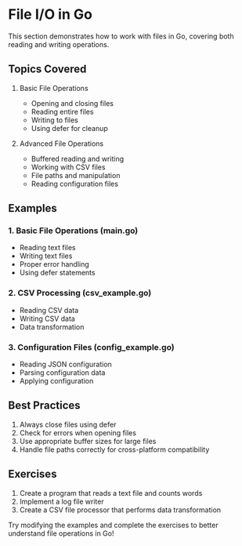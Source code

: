 # File I/O in Go

This section demonstrates how to work with files in Go, covering both reading and writing operations.

## Topics Covered

1. Basic File Operations
   - Opening and closing files
   - Reading entire files
   - Writing to files
   - Using defer for cleanup

2. Advanced File Operations
   - Buffered reading and writing
   - Working with CSV files
   - File paths and manipulation
   - Reading configuration files

## Examples

### 1. Basic File Operations (main.go)
- Reading text files
- Writing text files
- Proper error handling
- Using defer statements

### 2. CSV Processing (csv_example.go)
- Reading CSV data
- Writing CSV data
- Data transformation

### 3. Configuration Files (config_example.go)
- Reading JSON configuration
- Parsing configuration data
- Applying configuration

## Best Practices

1. Always close files using defer
2. Check for errors when opening files
3. Use appropriate buffer sizes for large files
4. Handle file paths correctly for cross-platform compatibility

## Exercises

1. Create a program that reads a text file and counts words
2. Implement a log file writer
3. Create a CSV file processor that performs data transformation

Try modifying the examples and complete the exercises to better understand file operations in Go!